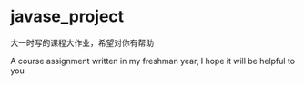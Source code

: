 # javase_project
大一时写的课程大作业，希望对你有帮助

A course assignment written in my freshman year, I hope it will be helpful to you
